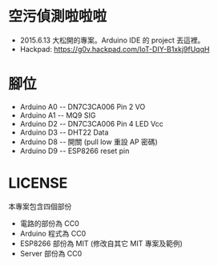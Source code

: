 # 空污偵測啦啦啦
* 2015.6.13 大松開的專案。Arduino IDE 的 project 丟這裡。
* Hackpad: https://g0v.hackpad.com/IoT-DIY-B1xkj9fUqqH


# 腳位
* Arduino A0 -- DN7C3CA006 Pin 2 VO
* Arduino A1 -- MQ9 SIG
* Arduino D2 -- DN7C3CA006 Pin 4 LED Vcc
* Arduino D3 -- DHT22 Data
* Arduino D8 -- 開關 (pull low 重設 AP 密碼)
* Arduino D9 -- ESP8266 reset pin


# LICENSE
本專案包含四個部份
* 電路的部份為 CC0
* Arduino 程式為 CC0
* ESP8266 部份為 MIT (修改自其它 MIT 專案及範例)
* Server 部份為 CC0
